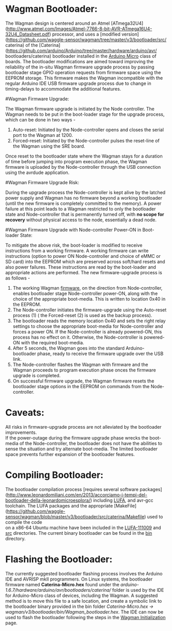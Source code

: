 # Wagman Bootloader:

The Wagman design is centered around an Atmel [ATmega32U4] 
(http://www.atmel.com/Images/Atmel-7766-8-bit-AVR-ATmega16U4-32U4_Datasheet.pdf) 
processor, and uses a [modified 
version](https://github.com/waggle-sensor/wagman/tree/master/v3/bootloader/src/
caterina) of the 
[Caterina](https://github.com/arduino/Arduino/tree/master/hardware/arduino/avr/
bootloaders/caterina) bootloader installed in the [Arduino 
Micro](https://www.arduino.cc/en/Main/ArduinoBoardMicro) class of boards. The 
bootloader modifications are aimed toward improving the reliability of the 
in-situ Wagman firmware upgrade process by passing bootloader stage GPIO 
operation requests from firmware space using the EEPROM storage. This firmware 
makes the Wagman incompatible with the regular Arduino IDE USB firmware upgrade 
process due to change in timing-delays to accommodate the additional features. 

#Wagman Firmware Upgrade:

The Wagman firmware upgrade is initiated by the Node controller. The Wagman 
needs to be put in the boot-loader stage for the upgrade process, which can be done in two ways - 
  1. Auto-reset: Initiated by the Node-controller opens and closes the serial 
port to the Wagman at 1200. 
  2. Forced-reset: Initiated by the Node-controller pulses the reset-line of the 
Wagman using the SRE board. 

Once reset to the bootloader state where the Wagman stays for a duration of time 
before jumping into program execution phase, the Wagman 
firmware is uploaded by the Node-controller through the USB connection using the 
avrdude application. 

#Wagman Firmware Upgrade Risk:

During the upgrade process the Node-controller is kept alive by the latched 
power supply and Wagman has no firmware beyond a working bootloader (until the 
new firmware is completely committed to the memory). A power failure at this 
point leads to a Wagman restricted to only the bootloader state and 
Node-controller that is permanently turned off, with **no scope for recovery** 
without physical access to the node, essentially a dead node. 

#Wagman Firmware Upgrade with Node-controller Power-ON in Boot-loader State:

To mitigate the above risk, the boot-loader is modified to receive instructions 
from a working firmware. A working firmware can 
write instructions (option to power ON Node-controller and choice of eMMC or SD 
card) into the EEPROM which are preserved across 
soft/hard resets and also power failures. These instructions are read by the 
boot-loader and appropriate actions are performed. The 
new firmware-upgrade process is as follows - 
  1. The working Wagman [firmware](https://github.com/waggle-sensor/wagman/blob/master/v3/Wagman/Record.cpp), on the direction from Node-controller, enables 
bootloader stage Node-controller power-ON, along with the choice of the 
appropriate boot-media. This is written to location 0x40 in the EEPROM. 
  2. The Node-controller initiates the firmware-upgrade using the 
Auto-reset process (1) ( the Forced-reset (2) is used as the backup process).
  3. The bootloader reads the memory location 0x40 and sets the right relay 
settings to choose the appropriate boot-media for Node-controller and forces a 
power ON. If the Node-controller is already powered-ON, this process has no 
effect on it. Otherwise, the Node-controller is powered-ON with the required 
boot-media. 
  4. After 5 seconds, the Wagman goes into the standard Arduino-bootloader 
phase, ready to receive the firmware upgrade over the USB link. 
  5. The Node-controller flashes the Wagman with firmware and the Wagman 
proceeds to program execution phase onces the firmware upgrade is completed. 
  6. On successful firmware upgrade, the Wagman firmware resets the bootloader 
stage options in the EEPROM on commands from the Node-controller. 

# Caveats: 

All risks in firmware-upgrade process are not alleviated by the bootloader improvements.  
If the power-outage during the firmware upgrade phase wrecks the boot-media of 
the Node-controller, the bootloader does not have the abilities to sense the situation 
and try alternate boot-media. The limited bootloader space prevents further expansion 
of the bootloader features. 

# Compiling Bootloader: 

The bootloader compilation process [requires several software packages] 
(http://www.leonardomiliani.com/en/2013/accorciamo-i-tempi-del-bootloader-della-leonardomicroesplora/) including [LUFA](https://github.com/abcminiuser/lufa), 
and avr-gcc toolchain. The LUFA packages and the appropriate [MakeFile]
(https://github.com/waggle-sensor/wagman/blob/master/v3/bootloader/src/caterina/Makefile) used to compile the code  
on a x86-64 Ubuntu machine have been included in the [LUFA-111009](https://github.com/waggle-sensor/wagman/tree/master/v3/bootloader/LUFA-111009) 
and [src](https://github.com/waggle-sensor/wagman/blob/master/v3/bootloader/src/caterina/) directories. 
The current binary bootloader can be found in the [bin](https://github.com/waggle-sensor/wagman/tree/master/v3/bootloader/bin) directory.

# Flashing the Bootloader: 

The currently suggested bootloader flashing process involves the Arduino IDE and AVRISP mkII programmers. On Linux systems, the bootloader firmware 
named **Caterina-Micro.hex** found under the *arduino-1.6.7/hardware/arduino/avr/bootloaders/caterina/* folder is used by the IDE for Arduino-Micro class 
of devices, including the Wagman. A suggested method is to move this file to a safe location, and create a symbolic link to the bootloader binary 
provided in the bin folder *Caterina-Micro.hex -> wagman/v3/bootloader/bin/Wagman_bootloader.hex*. The IDE can now be used to flash the bootloader 
following the steps in the [Wagman Initialization](https://github.com/waggle-sensor/wagman/tree/master/v3/qa_testing/Wagman_Initialization) page. 


